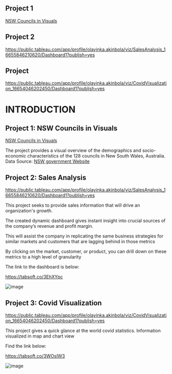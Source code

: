 ## Project 1
[NSW Councils in Visuals](https://public.tableau.com/app/profile/olayinka.akinbola/viz/NSWCouncilsinVisuals/DemographyandSEIDB)

## Project 2
https://public.tableau.com/app/profile/olayinka.akinbola/viz/SalesAnalysis_16655846210620/Dashboard1?publish=yes

## Project 
https://public.tableau.com/app/profile/olayinka.akinbola/viz/CovidVisualization_16654046202450/Dashboard1?publish=yes



# INTRODUCTION

## Project 1: NSW Councils in Visuals

[NSW Councils in Visuals](https://public.tableau.com/app/profile/olayinka.akinbola/viz/NSWCouncilsinVisuals/DemographyandSEIDB)


The project provides a visual overview of the demographics and socio-economic characteristics of the 128 councils in New South Wales, Australia.
Data Source: [NSW government Website](https://www.yourcouncil.nsw.gov.au/data/)





## Project 2: Sales Analysis

https://public.tableau.com/app/profile/olayinka.akinbola/viz/SalesAnalysis_16655846210620/Dashboard1?publish=yes

This project seeks to provide sales information that will drive an organization's growth. 

The created dynamic dashboard gives instant insight into crucial sources of the company’s revenue and profit margin. 

This will assist the company in replicating the same business strategies for similar markets and customers that are lagging behind in those metrics


By clicking on the market, customer, or product, you can drill down on these metrics to a high level of granularity 

The link to the dashboard is below:

https://tabsoft.co/3EhXYpc





![image](https://user-images.githubusercontent.com/71553115/195381641-80b46ca3-83f0-4cc8-8118-d7384dd11056.png)



## Project 3: Covid Visualization
https://public.tableau.com/app/profile/olayinka.akinbola/viz/CovidVisualization_16654046202450/Dashboard1?publish=yes

This project gives a quick glance at the world covid statistics. Information visualized in map and chart view

Find the link below:

https://tabsoft.co/3WOsIW3





![image](https://user-images.githubusercontent.com/71553115/195390119-27d6e0ca-02f4-4603-b9e5-d27752d4f0e3.png)


